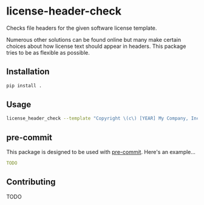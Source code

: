 # license-header-check

Checks file headers for the given software license template.

Numerous other solutions can be found online but many make certain choices about how license text should appear in headers.
This package tries to be as flexible as possible.

## Installation

```sh
pip install .
```

## Usage

```sh
license_header_check --template "Copyright \(c\) [YEAR] My Company, Inc\.  All rights reserved\." some_file.cc
```

## pre-commit

This package is designed to be used with [pre-commit](https://pre-commit.com).
Here's an example...

```yaml
TODO
```

## Contributing

TODO
